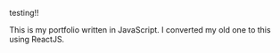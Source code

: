 testing!!

This is my portfolio written in JavaScript. I converted my old one to this using ReactJS.
